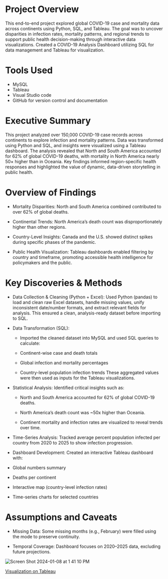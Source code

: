 # Project Overview
This end-to-end project explored global COVID-19 case and mortality data across continents using Python, SQL, and Tableau. The goal was to uncover disparities in infection rates, mortality patterns, and regional trends to support public health decision-making through interactive data visualizations.
Created a COVID-19 Analysis Dashboard utilizing SQL for data management and Tableau for visualization.

# Tools Used
-  MySQL
-  Tableau
-  Visual Studio code
-  GitHub for version control and documentation
  
# Executive Summary
This project analyzed over 150,000 COVID-19 case records across continents to explore infection and mortality patterns. Data was transformed using Python and SQL, and insights were visualized using a Tableau dashboard. The analysis revealed that North and South America accounted for 62% of global COVID-19 deaths, with mortality in North America nearly 50× higher than in Oceania. Key findings informed region-specific health responses and highlighted the value of dynamic, data-driven storytelling in public health.


# Overview of Findings
- Mortality Disparities: North and South America combined contributed to over 62% of global deaths.

- Continental Trends: North America’s death count was disproportionately higher than other regions.

- Country-Level Insights: Canada and the U.S. showed distinct spikes during specific phases of the pandemic.

- Public Health Visualization: Tableau dashboards enabled filtering by country and timeframe, promoting accessible health intelligence for policymakers and the public.

# Key Discoveries & Methods
-  Data Collection & Cleaning (Python + Excel):
Used Python (pandas) to load and clean raw Excel datasets, handle missing values, unify inconsistent date/number formats, and extract relevant fields for analysis. This ensured a clean, analysis-ready dataset before importing to SQL.

-  Data Transformation (SQL):
    -  Imported the cleaned dataset into MySQL and used SQL queries to calculate:
  
    -  Continent-wise case and death totals
  
    -  Global infection and mortality percentages
  
    -  Country-level population infection trends
These aggregated values were then used as inputs for the Tableau visualizations.

-  Statistical Analysis: Identified critical insights such as:

    -  North and South America accounted for 62% of global COVID-19 deaths.
  
    -  North America’s death count was ~50x higher than Oceania.
  
    -  Continent mortality and infection rates are visualized to reveal trends over time.

-  Time-Series Analysis: Tracked average percent population infected per country from 2020 to 2025 to show infection progression.

-  Dashboard Development: Created an interactive Tableau dashboard with:

  -  Global numbers summary

  -  Deaths per continent

  -  Interactive map (country-level infection rates)

  -  Time-series charts for selected countries

# Assumptions and Caveats
-  Missing Data: Some missing months (e.g., February) were filled using the mode to preserve continuity.

-  Temporal Coverage: Dashboard focuses on 2020–2025 data, excluding future projections.


![Screen Shot 2024-01-08 at 1 41 10 PM](https://github.com/anikareaza/Covid_19_Dashboard/assets/101680746/a4ceadbb-d02f-45b9-ae08-de8844b601cc)

[Visualization on Tableau](https://public.tableau.com/app/profile/anika.reza/viz/CovidDataAnalysis_16927800428170/Dashboard5)
